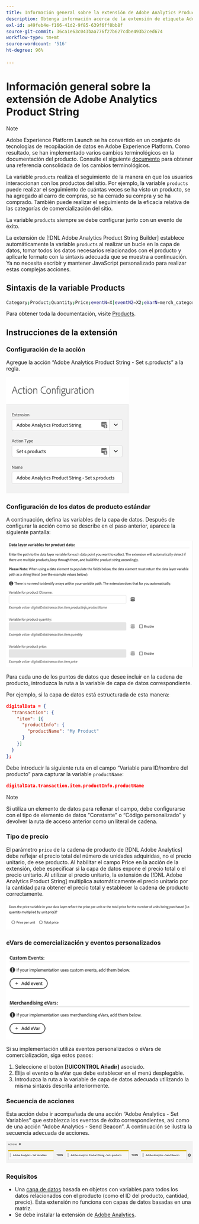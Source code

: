 ```yaml
---
title: Información general sobre la extensión de Adobe Analytics Product String
description: Obtenga información acerca de la extensión de etiqueta Adobe Analytics Product String en Adobe Experience Platform.
exl-id: a49feb4e-f166-41d2-9f85-639f6ff8bb8f
source-git-commit: 36ca1e63c043baa776f27b627cdbe493b2ced674
workflow-type: tm+mt
source-wordcount: '516'
ht-degree: 96%

---
```


# Información general sobre la extensión de Adobe Analytics Product String

>[!NOTE]
>
>Adobe Experience Platform Launch se ha convertido en un conjunto de tecnologías de recopilación de datos en Adobe Experience Platform. Como resultado, se han implementado varios cambios terminológicos en la documentación del producto. Consulte el siguiente [documento](../../../term-updates.md) para obtener una referencia consolidada de los cambios terminológicos.

La variable `products` realiza el seguimiento de la manera en que los usuarios interaccionan con los productos del sitio. Por ejemplo, la variable `products` puede realizar el seguimiento de cuántas veces se ha visto un producto, se ha agregado al carro de compras, se ha cerrado su compra y se ha comprado. También puede realizar el seguimiento de la eficacia relativa de las categorías de comercialización del sitio.

La variable `products` siempre se debe configurar junto con un evento de éxito.

La extensión de [!DNL Adobe Analytics Product String Builder] establece automáticamente la variable `products` al realizar un bucle en la capa de datos, tomar todos los datos necesarios relacionados con el producto y aplicarle formato con la sintaxis adecuada que se muestra a continuación. Ya no necesita escribir y mantener JavaScript personalizado para realizar estas complejas acciones.

## Sintaxis de la variable Products

```bash
Category;Product;Quantity;Price;eventN=X|eventN2=X2;eVarN=merch_category|eVarN2=merch_category2
```

Para obtener toda la documentación, visite [Products](https://experienceleague.adobe.com/docs/analytics/implementation/vars/page-vars/products.html?lang=es).

## Instrucciones de la extensión

### Configuración de la acción

Agregue la acción “Adobe Analytics Product String - Set s.products” a la regla.

![Configuración de la acción](./images/screenshot-action-config.png)

### Configuración de los datos de producto estándar

A continuación, defina las variables de la capa de datos. Después de configurar la acción como se describe en el paso anterior, aparece la siguiente pantalla:

![Campos estándar](./images/screenshot-standard-fields.png)

Para cada uno de los puntos de datos que desee incluir en la cadena de producto, introduzca la ruta a la variable de capa de datos correspondiente.

Por ejemplo, si la capa de datos está estructurada de esta manera:

```json
digitalData = {
  "transaction": {
    "item": [{
      "productInfo": {
        "productName": "My Product"
      }
    }]
  }
};
```

Debe introducir la siguiente ruta en el campo “Variable para ID/nombre del producto” para capturar la variable `productName`:

```json
digitalData.transaction.item.productInfo.productName
```

>[!NOTE]
>
>Si utiliza un elemento de datos para rellenar el campo, debe configurarse con el tipo de elemento de datos “Constante” o “Código personalizado” y devolver la ruta de acceso anterior como un literal de cadena.

### Tipo de precio

El parámetro `price` de la cadena de producto de [!DNL Adobe Analytics] debe reflejar el precio total del número de unidades adquiridas, no el precio unitario, de ese producto. Al habilitar el campo Price en la acción de la extensión, debe especificar si la capa de datos expone el precio total o el precio unitario. Al utilizar el precio unitario, la extensión de [!DNL Adobe Analytics Product String] multiplica automáticamente el precio unitario por la cantidad para obtener el precio total y establecer la cadena de producto correctamente.

![Tipo de precio](./images/screenshot-price-type.png)

### eVars de comercialización y eventos personalizados

![eVars y eventos](./images/screenshot-events-evars.png)

Si su implementación utiliza eventos personalizados o eVars de comercialización, siga estos pasos:

1. Seleccione el botón **[!UICONTROL Añadir]** asociado.
1. Elija el evento o la eVar que debe establecer en el menú desplegable.
1. Introduzca la ruta a la variable de capa de datos adecuada utilizando la misma sintaxis descrita anteriormente.

### Secuencia de acciones

Esta acción debe ir acompañada de una acción “Adobe Analytics - Set Variables” que establezca los eventos de éxito correspondientes, así como de una acción “Adobe Analytics - Send Beacon”. A continuación se ilustra la secuencia adecuada de acciones.

![Campos estándar](./images/screenshot-action-type.png)

### Requisitos

* Una [capa de datos](https://theblog.adobe.com/data-layers-buzzword-best-practice/) basada en objetos con variables para todos los datos relacionados con el producto (como el ID del producto, cantidad, precio). Esta extensión no funciona con capas de datos basadas en una matriz.
* Se debe instalar la extensión de [Adobe Analytics](../analytics/overview.md).
